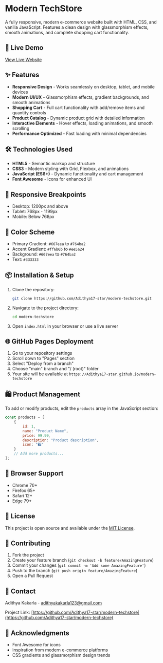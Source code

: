 # Modern TechStore
A fully responsive, modern e-commerce website built with HTML, CSS, and vanilla JavaScript. Features a clean design with glassmorphism effects, smooth animations, and complete shopping cart functionality.

## 🚀 Live Demo
[View Live Website](https://Adithya17-star.github.io/modern-techstore)

## ✨ Features
- **Responsive Design** - Works seamlessly on desktop, tablet, and mobile devices
- **Modern UI/UX** - Glassmorphism effects, gradient backgrounds, and smooth animations
- **Shopping Cart** - Full cart functionality with add/remove items and quantity controls
- **Product Catalog** - Dynamic product grid with detailed information
- **Interactive Elements** - Hover effects, loading animations, and smooth scrolling
- **Performance Optimized** - Fast loading with minimal dependencies

## 🛠 Technologies Used
- **HTML5** - Semantic markup and structure
- **CSS3** - Modern styling with Grid, Flexbox, and animations
- **JavaScript (ES6+)** - Dynamic functionality and cart management
- **Font Awesome** - Icons for enhanced UI

## 📱 Responsive Breakpoints
- Desktop: 1200px and above
- Tablet: 768px - 1199px
- Mobile: Below 768px

## 🎨 Color Scheme
- Primary Gradient: `#667eea` to `#764ba2`
- Accent Gradient: `#ff6b6b` to `#ee5a24`
- Background: `#667eea` to `#764ba2`
- Text: `#333333`

## 📦 Installation & Setup
1. Clone the repository:
   ```bash
   git clone https://github.com/Adithya17-star/modern-techstore.git
   ```
2. Navigate to the project directory:
   ```bash
   cd modern-techstore
   ```
3. Open `index.html` in your browser or use a live server

## 🌐 GitHub Pages Deployment
1. Go to your repository settings
2. Scroll down to "Pages" section
3. Select "Deploy from a branch"
4. Choose "main" branch and "/ (root)" folder
5. Your site will be available at `https://Adithya17-star.github.io/modern-techstore`

## 🛍 Product Management
To add or modify products, edit the `products` array in the JavaScript section:
```javascript
const products = [
    {
        id: 1,
        name: "Product Name",
        price: 99.99,
        description: "Product description",
        icon: "🛍️"
    }
    // Add more products...
];
```

## 🎯 Browser Support
- Chrome 70+
- Firefox 65+
- Safari 12+
- Edge 79+

## 📝 License
This project is open source and available under the [MIT License](LICENSE).

## 🤝 Contributing
1. Fork the project
2. Create your feature branch (`git checkout -b feature/AmazingFeature`)
3. Commit your changes (`git commit -m 'Add some AmazingFeature'`)
4. Push to the branch (`git push origin feature/AmazingFeature`)
5. Open a Pull Request

## 📧 Contact
Adithya Kakarla - adithyakakarla123@gmail.com

Project Link: [https://github.com/Adithya17-star/modern-techstore](https://github.com/Adithya17-star/modern-techstore)

## 🙏 Acknowledgments
- Font Awesome for icons
- Inspiration from modern e-commerce platforms
- CSS gradients and glassmorphism design trends
